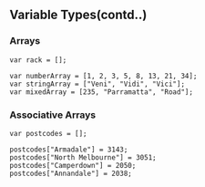 ##  Variable Types(contd..)

### Arrays

```
var rack = [];

var numberArray = [1, 2, 3, 5, 8, 13, 21, 34];
var stringArray = ["Veni", "Vidi", "Vici"];
var mixedArray = [235, "Parramatta", "Road"];

```
### Associative Arrays
```
var postcodes = [];

postcodes["Armadale"] = 3143;
postcodes["North Melbourne"] = 3051;
postcodes["Camperdown"] = 2050;
postcodes["Annandale"] = 2038;


```